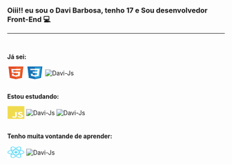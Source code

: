 ### Oiii!! eu sou o Davi Barbosa, tenho 17 e Sou desenvolvedor Front-End 💻
<hr>

<div style="display: inline_block"><br>
  <strong><p>Já sei:</p></strong>
  <img align="center" alt="Davi-HTML" height="30" width="40" src="https://raw.githubusercontent.com/devicons/devicon/master/icons/html5/html5-original.svg">
  <img align="center" alt="Davi-CSS" height="30" width="40" src="https://raw.githubusercontent.com/devicons/devicon/master/icons/css3/css3-original.svg">
  <img align="center" alt="Davi-Js" height="35" width="40" src="https://cdn.jsdelivr.net/gh/devicons/devicon/icons/bootstrap/bootstrap-original.svg" />
</div>

<div style="inline_block"><br>
   <strong><p>Estou estudando:</p></strong>
   <img align="center" alt="Davi-Js" height="30" width="40" src="https://raw.githubusercontent.com/devicons/devicon/master/icons/javascript/javascript-plain.svg">
   <img align="center" alt="Davi-Js" height="30" width="40" src="https://cdn.jsdelivr.net/gh/devicons/devicon/icons/github/github-original.svg" />
   <img align="center" alt="Davi-Js" height="30" width="40" src="https://cdn.jsdelivr.net/gh/devicons/devicon/icons/git/git-original.svg" />
</div>


<div style="inline_block"><br>
   <strong><p>Tenho muita vontande de aprender:</p></strong>
   <img align="center" alt="Davi-React" height="30" width="40" src="https://raw.githubusercontent.com/devicons/devicon/master/icons/react/react-original.svg">
   <img align="center" alt="Davi-Js" height="30" width="40" src="https://cdn.jsdelivr.net/gh/devicons/devicon/icons/typescript/typescript-original.svg" />
</div>
